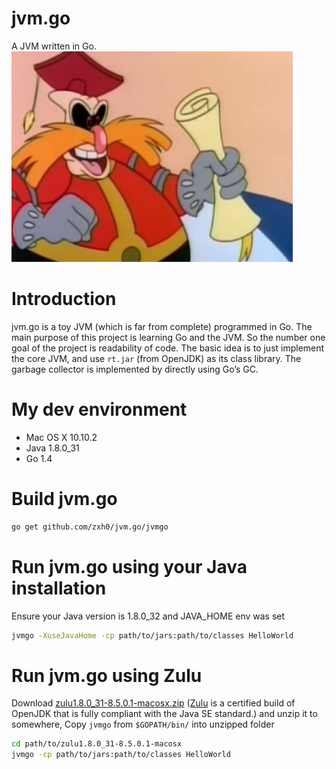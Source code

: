 # jvm.go
A JVM written in Go.
![jvm.go Logo](https://raw.githubusercontent.com/zxh0/jvm.go/master/jvmgo.png)

# Introduction
jvm.go is a toy JVM (which is far from complete) programmed in Go. The main purpose of this project is learning Go and the JVM. So the number one goal of the project is readability of code. The basic idea is to just implement the core JVM, and use `rt.jar` (from OpenJDK) as its class library. The garbage collector is implemented by directly using Go’s GC. 

# My dev environment
  * Mac OS X 10.10.2
  * Java 1.8.0_31
  * Go 1.4

# Build jvm.go
```sh
go get github.com/zxh0/jvm.go/jvmgo
```

# Run jvm.go using your Java installation
Ensure your Java version is 1.8.0_32 and JAVA_HOME env was set
```sh
jvmgo -XuseJavaHome -cp path/to/jars:path/to/classes HelloWorld
```

# Run jvm.go using Zulu
Download [zulu1.8.0_31-8.5.0.1-macosx.zip](http://www.azulsystems.com/products/zulu/downloads#mac) ([Zulu](http://www.azulsystems.com/products/zulu) is a certified build of OpenJDK that is fully compliant with the Java SE standard.) and unzip it to somewhere, Copy `jvmgo` from `$GOPATH/bin/` into unzipped folder 
```sh
cd path/to/zulu1.8.0_31-8.5.0.1-macosx
jvmgo -cp path/to/jars:path/to/classes HelloWorld
```
